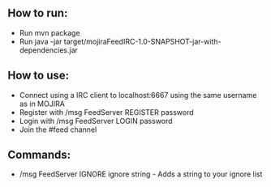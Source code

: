 How to run:
-
- Run mvn package
- Run java -jar target/mojiraFeedIRC-1.0-SNAPSHOT-jar-with-dependencies.jar 

How to use:
-
- Connect using a IRC client to localhost:6667 using the same username as in MOJIRA
- Register with /msg FeedServer REGISTER password
- Login with /msg FeedServer LOGIN password
- Join the #feed channel 


Commands:
-
- /msg FeedServer IGNORE ignore string - Adds a string to your ignore list 

   
